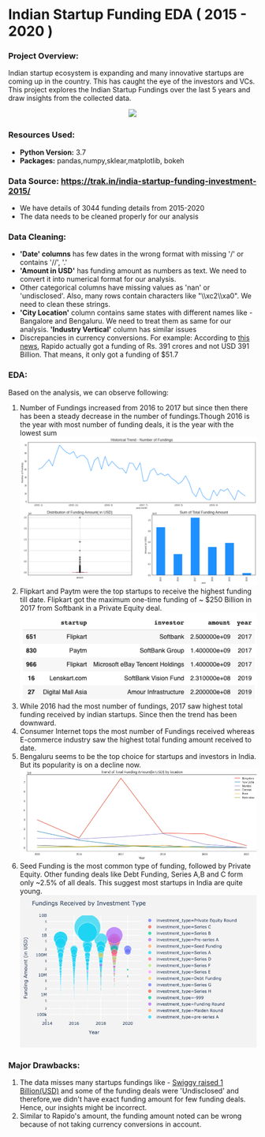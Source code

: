 # Indian Startup Funding EDA ( 2015 - 2020 ) 

### Project Overview:

Indian startup ecosystem is expanding and many innovative startups are coming up in the country. This has caught the eye of the investors and VCs. This project explores the Indian Startup Fundings over the last 5 years and draw insights from the collected data.

<p align="center"><img src="https://stvp-static-prod.s3.amazonaws.com/uploads/sites/2/2018/04/startup_funding_2-960x540.jpg"/></p>

### Resources Used:
- **Python Version:** 3.7
- **Packages:** pandas,numpy,sklear,matplotlib, bokeh

### Data Source: https://trak.in/india-startup-funding-investment-2015/

- We have details of 3044 funding details from 2015-2020
- The data needs to be cleaned properly for our analysis 

### Data Cleaning: 
- **'Date' columns** has few dates in the wrong format with missing '/' or contains '//', '.' 
- **'Amount in USD'** has funding amount as numbers as text. We need to convert it into numerical format for our analysis. 
- Other categorical columns have missing values as 'nan' or 'undisclosed'. Also, many rows contain characters like "\\\\xc2\\\\xa0". We need to clean these strings. 
- **'City Location'** column contains same states with different names like - Bangalore and Bengaluru. We need to treat them as same for our analysis. **'Industry Vertical'** column has similar issues
- Discrepancies in currency conversions. For example: According to [this news](https://yourstory.com/2019/08/startup-funding-bike-taxi-app-rapido-series-b-westbridge-capital#:~:text=Its%20valuation%20has%20now%20reached%20Rs%201%2C005%20crore.&text=Bengaluru%2Dbased%20bike%20taxi%20app%20Rapido%20has%20raised%20funding%20of,Limited%2C%20and%20a%20few%20others), Rapido actually got a funding of Rs. 391 crores and not USD 391 Billion. That means, it only got a funding of $51.7 

### EDA: 
Based on the analysis, we can observe following: 

1. Number of Fundings increased from 2016 to 2017 but since then there has been a steady decrease in the number of fundings.Though 2016 is the year with most number of funding deals, it is the year with the lowest sum 
![](https://github.com/yashica95/startup_funding/blob/master/images/overall_trend.png)
2. Flipkart and Paytm were the top startups to receive the highest funding till date. Flipkart got the maximum one-time funding of ~ $250 Billion in 2017 from Softbank in a Private Equity deal.
![](https://github.com/yashica95/startup_funding/blob/master/images/facebook%26paytm%20.png)
3. While 2016 had the most number of fundings, 2017 saw highest total funding received by indian startups. Since then the trend has been downward.
4. Consumer Internet tops the most number of Fundings received whereas E-commerce industry saw the highest total funding amount received to date.
5. Bengaluru seems to be the top choice for startups and investors in India. But its popularity is on a decline now.
![](https://github.com/yashica95/startup_funding/blob/master/images/fundings_by_location.png)
6. Seed Funding is the most common type of funding, followed by Private Equity. Other funding deals like Debt Funding, Series A,B and C form only ~2.5% of all deals. This suggest most startups in India are quite young. 
![](https://github.com/yashica95/startup_funding/blob/master/images/investment_type_plotly.png)

### Major Drawbacks:
1. The data misses many startups fundings like - [Swiggy raised 1 Billion(USD)](https://techcrunch.com/2018/12/20/swiggy-raises-1-billion/) and some of the funding deals were 'Undisclosed' and therefore,we didn't have exact funding amount for few funding deals. Hence, our insights might be incorrect.
2. Similar to Rapido's amount, the funding amount noted can be wrong because of not taking currency conversions in account.

